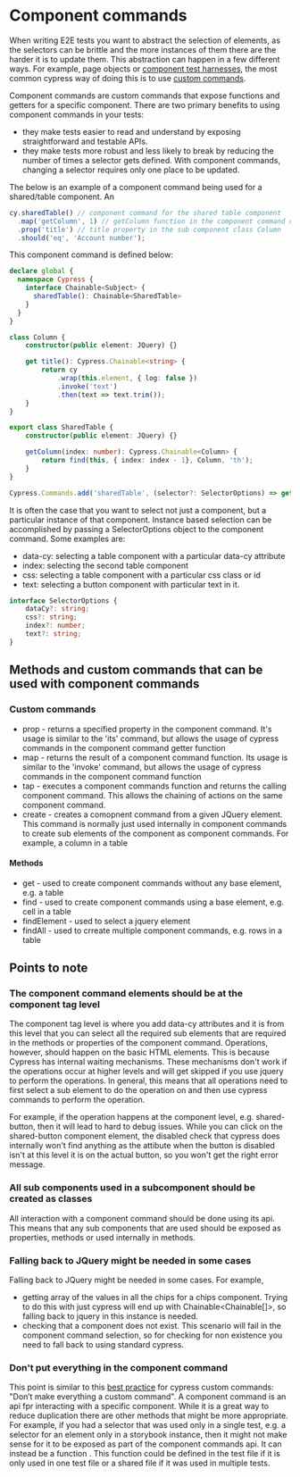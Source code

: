 # Component commands

When writing E2E tests you want to abstract the selection of elements, as the selectors can be brittle and the more instances of them there are the harder it is to update them. This abstraction can happen in a few different ways. For example, page objects or [component test harnesses](https://material.angular.io/cdk/test-harnesses/overview), the most common cypress way of doing this is to use [custom commands](https://docs.cypress.io/api/cypress-api/custom-commands.html).

Component commands are custom commands that expose functions and getters for a specific component. There are two primary benefits to using component commands in your tests:
 - they make tests easier to read and understand by exposing straightforward and testable APIs.
 - they make tests more robust and less likely to break by reducing the number of times a selector gets defined. With component commands, changing a selector requires only one place to be updated.

The below is an example of a component command being used for a shared/table component. An

```ts
cy.sharedTable() // component command for the shared table component
  .map('getColumn', 1) // getColumn function in the component command class that retrieves a sub component class Column
  .prop('title') // title property in the sub component class Column
  .should('eq', 'Account number');
```

This component command is defined below:

```ts
declare global {
  namespace Cypress {
    interface Chainable<Subject> {
      sharedTable(): Chainable<SharedTable>
    }
  }
}

class Column {
    constructor(public element: JQuery) {}

    get title(): Cypress.Chainable<string> {
        return cy
            .wrap(this.element, { log: false })
            .invoke('text')
            .then(text => text.trim());
    }
}

export class SharedTable {
    constructor(public element: JQuery) {}

    getColumn(index: number): Cypress.Chainable<Column> {
        return find(this, { index: index - 1}, Column, 'th');
    }
}

Cypress.Commands.add('sharedTable', (selector?: SelectorOptions) => get(selector, SharedTable, 'shared-table'));
```

It is often the case that you want to select not just a component, but a particular instance of that component. Instance based selection can be accomplished by passing a SelectorOptions object to the component command. Some examples are: 
 - data-cy: selecting a table component with a particular data-cy attribute
 - index: selecting the second table component
 - css: selecting a table component with a particular css class or id
 - text: selecting a button component with particular text in it.

```ts
interface SelectorOptions {
    dataCy?: string;
    css?: string;
    index?: number;
    text?: string;
}
```

## Methods and custom commands that can be used with component commands

### Custom commands

 - prop - returns a specified property in the component command. It's usage is similar to the 'its' command, but allows the usage of cypress commands in the component command getter function
 - map - returns the result of a component command function. Its usage is similar to the 'invoke' command, but allows the usage of cypress commands in the component command function
 - tap - executes a component commands function and returns the calling component command. This allows the chaining of actions on the same component command.
 - create - creates a comopnent command from a given JQuery element. This command is normally just used internally in component commands to create sub elements of the component as component commands. For example, a column in a table

#### Methods

 - get - used to create component commands without any base element, e.g. a table
 - find - used to create component commands using a base element, e.g. cell in a table
 - findElement - used to select a jquery element
 - findAll - used to crreate multiple component commands, e.g. rows in a table 

## Points to note

### The component command elements should be at the component tag level

The component tag level is where you add data-cy attributes and it is from this level that you can select all the required sub elements that are required in the methods or properties of the component command. Operations, however, should happen on the basic HTML elements. This is because Cypress has internal waiting mechanisms. These mechanisms don't work if the operations occur at higher levels and will get skipped if you use jquery to perform the operations. In general, this means that all operations need to first select a sub element to do the operation on and then use cypress commands to perform the operation. 

For example, if the operation happens at the component level, e.g. shared-button, then it will lead to hard to debug issues. While you can click on the shared-button component element, the disabled check that cypress does internally won't find anything as the attibute when the button is disabled isn't at this level it is on the actual button, so you won't get the right error message.

### All sub components used in a subcomponent should be created as classes

All interaction with a component command should be done using its api. This means that any sub components that are used should be exposed as properties, methods or used internally in methods.

### Falling back to JQuery might be needed in some cases

Falling back to JQuery might be needed in some cases. For example, 
 - getting array of the values in all the chips for a chips component. Trying to do this with just cypress will end up with Chainable<Chainable<string>[]>, so falling back to jquery in this instance is needed.
 - checking that a component does not exist. This scenario will fail in the component command selection, so for checking for non existence you need to fall back to using standard cypress.

### Don't put everything in the component command

This point is similar to this [best practice](https://docs.cypress.io/api/cypress-api/custom-commands.html#Best-Practices) for cypress custom commands: "Don’t make everything a custom command". A component command is an api fpr interacting with a specific component. While it is a great way to reduce duplication there are other methods that might be more appropriate. For example, if you had a selector that was used only in a single test, e.g. a selector for an element only in a storybook instance, then it might not make sense for it to be exposed as part of the component commands api. It can instead be a function . This function could be defined in the test file if it is only used in one test file or a shared file if it was used in multiple tests.